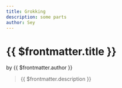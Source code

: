```yaml
---
title: Grokking
description: some parts
author: Sey
---
```


# {{ $frontmatter.title }}

by {{ $frontmatter.author }}

> {{ $frontmatter.description }}
